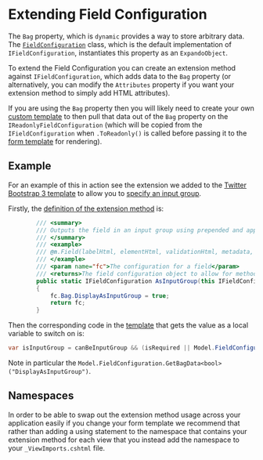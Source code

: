 # Extending Field Configuration

The `Bag` property, which is `dynamic` provides a way to store arbitrary data. The [`FieldConfiguration`](field-configuration.md) class, which is the default implementation of `IFieldConfiguration`, instantiates this property as an `ExpandoObject`.

To extend the Field Configuration you can create an extension method against `IFieldConfiguration`, which adds data to the `Bag` property (or alternatively, you can modify the `Attributes` property if you want your extension method to simply add HTML attributes).

If you are using the `Bag` property then you will likely need to create your own [custom template](custom-template.md) to then pull that data out of the `Bag` property on the `IReadonlyFieldConfiguration` (which will be copied from the `IFieldConfiguration` when `.ToReadonly()` is called before passing it to the [form template](form-templates.md) for rendering).

## Example

For an example of this in action see the extension we added to the [Twitter Bootstrap 3 template](bootstrap-template.md) to allow you to [specify an input group](field.md#input-groups).

Firstly, the [definition of the extension method](https://github.com/MRCollective/ChameleonForms/blob/master/ChameleonForms.Templates/TwitterBootstrap3/FieldConfigurationExtensions.cs) is:

```csharp
        /// <summary>
        /// Outputs the field in an input group using prepended and appended HTML.
        /// </summary>
        /// <example>
        /// @n.Field(labelHtml, elementHtml, validationHtml, metadata, new FieldConfiguration().Prepend(beforeHtml).Append(afterHtml).AsInputGroup(), false)
        /// </example>
        /// <param name="fc">The configuration for a field</param>
        /// <returns>The field configuration object to allow for method chaining</returns>
        public static IFieldConfiguration AsInputGroup(this IFieldConfiguration fc)
        {
            fc.Bag.DisplayAsInputGroup = true;
            return fc;
        }
```

Then the corresponding code in the [template](https://github.com/MRCollective/ChameleonForms/blob/master/ChameleonForms.Templates/ChameleonFormsTwitterBootstrap3Template/Field.cshtml#L10) that gets the value as a local variable to switch on is:

```csharp
var isInputGroup = canBeInputGroup && (isRequired || Model.FieldConfiguration.GetBagData<bool>("DisplayAsInputGroup"));
```

Note in particular the `Model.FieldConfiguration.GetBagData<bool>("DisplayAsInputGroup")`.

Namespaces
----------

In order to be able to swap out the extension method usage across your application easily if you change your form template we recommend that rather than adding a using statement to the namespace that contains your extension method for each view that you instead add the namespace to your `_ViewImports.cshtml` file.
